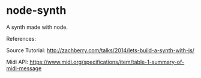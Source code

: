 # node-synth
A synth made with node.

References:

Source Tutorial:
http://zachberry.com/talks/2014/lets-build-a-synth-with-js/

Midi API:
https://www.midi.org/specifications/item/table-1-summary-of-midi-message
